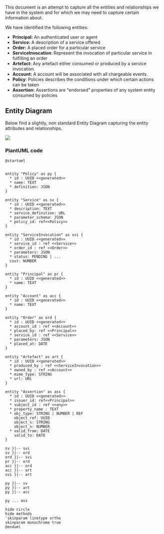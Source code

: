 This document is an attempt to capture all the entities and relationships we have in the system and for which we may need to capture certain information about.

We have identified the following entities:

* **Principal:** An authenticated user or agent
* **Service:** A description of a service offered
* **Order:** A placed order for a particular service
* **ServiceInvocation**: Represent the invocation of particular service in fulfilling an order
* **Artefact:** Any artefact either consumed or produced by a service invocation.
* **Account:** A account will be associated with all chargeable events.
* **Policy**: Policies describes the conditions under which certain actions can be taken
* **Assertion:** Assertions are "endorsed" properties of any system entity consumed by policies

## Entity Diagram

Below find a slightly, non standard Entity Diagram capturing the entity attributes and relationships.

<img src="images/svg/data_flow.svg" />

### PlantUML code

```
@startuml


entity "Policy" as py {
  * id : UUID <<generated>>
  * name: TEXT
  * definition: JSON
}

entity "Service" as sv {
  * id : UUID <<generated>>
  * description: TEXT
  * service_definition: URL
  * parameter_schema: JSON
  * policy_id: ref<<Policy>>
}

entity "ServiceInvocation" as svi {
  * id : UUID <<generated>>
  * service_id : ref <<Service>>
  * order_id : ref <<Order>>
  * parameters: JSON
  * status: PENDING | ...
  cost: NUMBER
}

entity "Principal" as pr {
  * id : UUID <<generated>>
  * name: TEXT
}

entity "Account" as acc {
  * id : UUID <<generated>>
  * name: TEXT
}

entity "Order" as ord {
  * id : UUID <<generated>>
  * account_id : ref <<Account>>
  * placed_by: ref <<Principal>>
  * service_id : ref <<Service>>
  * parameters: JSON
  * placed_at: DATE
}

entity "Artefact" as art {
  * id : UUID <<generated>>
  * produced_by : ref <<ServiceInvocation>>
  * owned_by : ref <<Account>>
  * mime_type: STRING 
  * url: URL
}

entity "Assertion" as ass {
  * id : UUID <<generated>>
  * issuer_id: ref<<Principal>>
  * subject_id : ref <<any>>
  * property_name : TEXT
  * obj_type: STRING | NUMBER | REF 
    object_ref: UUID
    object_s: STRING
    object_n: NUMBER
  * valid_from: DATE
    valid_to: DATE
}

sv }|-- svi
sv }|-- ord
ord }|-- svi
pr }|-- ord
acc }|-- ord
acc }|-- art
svi }|-- art

py }|-- sv
py }|-- art
py }|-- acc

py ... ass

hide circle
hide methods
'skinparam linetype ortho
skinparam monochrome true
@enduml
```

